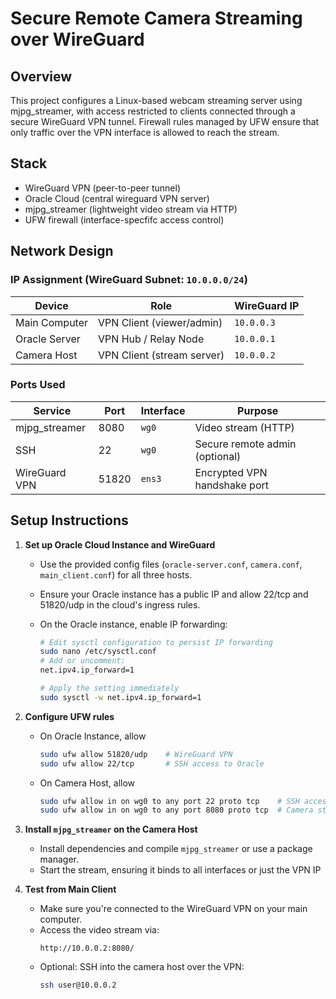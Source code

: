 # Secure Remote Camera Streaming over WireGuard

## Overview
This project configures a Linux-based webcam streaming server using mjpg_streamer, with access restricted to clients connected through a secure WireGuard VPN tunnel. 
Firewall rules managed by UFW ensure that only traffic over the VPN interface is allowed to reach the stream.


## Stack
- WireGuard VPN (peer-to-peer tunnel)
- Oracle Cloud (central wireguard VPN server)
- mjpg_streamer (lightweight video stream via HTTP)
- UFW firewall (interface-specfifc access control)


## Network Design
### IP Assignment (WireGuard Subnet: `10.0.0.0/24`)

| Device         | Role                        | WireGuard IP |
|----------------|-----------------------------|--------------|
| Main Computer  | VPN Client (viewer/admin)   | `10.0.0.3`   |
| Oracle Server  | VPN Hub / Relay Node        | `10.0.0.1`   |
| Camera Host    | VPN Client (stream server)  | `10.0.0.2`   |

### Ports Used

| Service         | Port  | Interface | Purpose                         |
|-----------------|-------|-----------|-------------------------------  |
| mjpg_streamer    | 8080  | `wg0`     | Video stream (HTTP)            |
| SSH              | 22    | `wg0`     | Secure remote admin (optional) |
| WireGuard VPN    | 51820 | `ens3`    | Encrypted VPN handshake port   |



## Setup Instructions
1. **Set up Oracle Cloud Instance and WireGuard**
   - Use the provided config files (`oracle-server.conf`, `camera.conf`, `main_client.conf`) for all three hosts.
   - Ensure your Oracle instance has a public IP and allow 22/tcp and 51820/udp in the cloud's ingress rules.
   - On the Oracle instance, enable IP forwarding:

     ```bash
     # Edit sysctl configuration to persist IP forwarding
     sudo nano /etc/sysctl.conf
     # Add or uncomment:
     net.ipv4.ip_forward=1

     # Apply the setting immediately
     sudo sysctl -w net.ipv4.ip_forward=1
     ```
2. **Configure UFW rules**
   - On Oracle Instance, allow
     ```bash
     sudo ufw allow 51820/udp    # WireGuard VPN
     sudo ufw allow 22/tcp       # SSH access to Oracle
     ```
   - On Camera Host, allow 
      ```bash
     sudo ufw allow in on wg0 to any port 22 proto tcp    # SSH access over VPN
     sudo ufw allow in on wg0 to any port 8080 proto tcp  # Camera stream over VPN
     ```


4. **Install `mjpg_streamer` on the Camera Host**
   - Install dependencies and compile `mjpg_streamer` or use a package manager.
   - Start the stream, ensuring it binds to all interfaces or just the VPN IP
5. **Test from Main Client**
   - Make sure you're connected to the WireGuard VPN on your main computer.
   - Access the video stream via:
     ```
     http://10.0.0.2:8080/
     ```
   - Optional: SSH into the camera host over the VPN:
     ```bash
     ssh user@10.0.0.2
     ```
